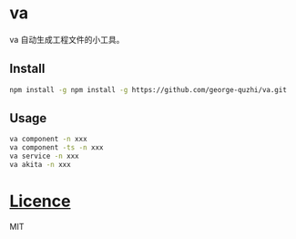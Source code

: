 # va

va 自动生成工程文件的小工具。

## Install

```sh
npm install -g npm install -g https://github.com/george-quzhi/va.git
```

## Usage

```sh
va component -n xxx
va component -ts -n xxx
va service -n xxx
va akita -n xxx
```

# [Licence](LICENSE)

MIT
